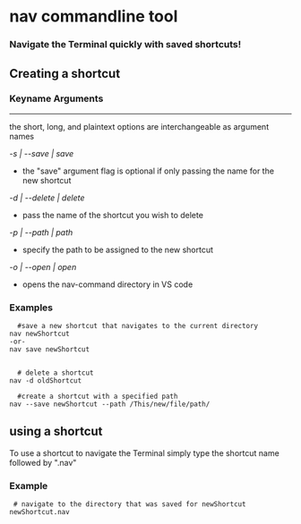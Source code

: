 

# nav commandline tool

### Navigate the Terminal quickly with saved shortcuts!

## Creating a shortcut

### Keyname Arguments

---

the short, long, and plaintext options are interchangeable as argument names

_-s | --save | save_

- the "save" argument flag is optional if only passing the name for the new shortcut

_-d | --delete | delete_

- pass the name of the shortcut you wish to delete

_-p | --path | path_

- specify the path to be assigned to the new shortcut

_-o | --open | open_

- opens the nav-command directory in VS code

### Examples

```
  #save a new shortcut that navigates to the current directory
nav newShortcut
-or-
nav save newShortcut


  # delete a shortcut
nav -d oldShortcut

  #create a shortcut with a specified path
nav --save newShortcut --path /This/new/file/path/
```

## using a shortcut

To use a shortcut to navigate the Terminal
simply type the shortcut name followed by ".nav"

### Example

```
 # navigate to the directory that was saved for newShortcut
newShortcut.nav

```
